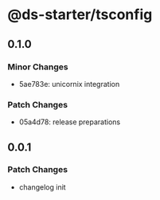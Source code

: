# @ds-starter/tsconfig

## 0.1.0

### Minor Changes

- 5ae783e: unicornix integration

### Patch Changes

- 05a4d78: release preparations

## 0.0.1

### Patch Changes

- changelog init
